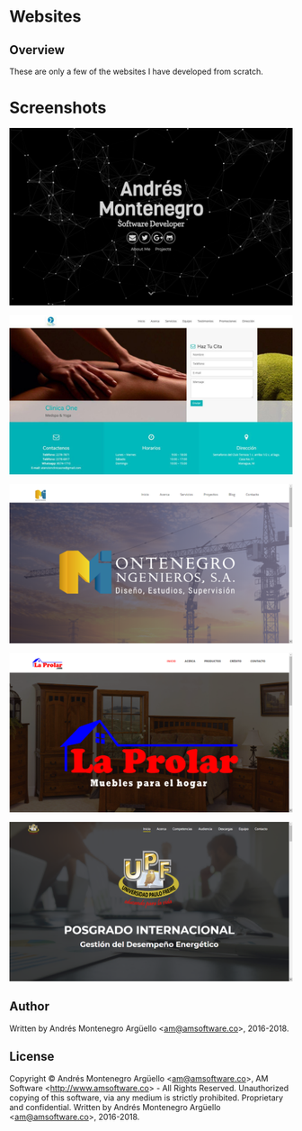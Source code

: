 # Websites

## Overview
These are only a few of the websites I have developed from scratch.

# Screenshots

![Screenshot](./img/ss/01.png "Screenshot")

![Screenshot](./img/ss/02.png "Screenshot")

![Screenshot](./img/ss/03.png "Screenshot")

![Screenshot](./img/ss/04.png "Screenshot")

![Screenshot](./img/ss/05.png "Screenshot")

## Author
Written by Andrés Montenegro Argüello <<am@amsoftware.co>>, 2016-2018.

## License
Copyright © Andrés Montenegro Argüello <<am@amsoftware.co>>, AM Software <<http://www.amsoftware.co>> - All Rights Reserved.
Unauthorized copying of this software, via any medium is strictly prohibited.
Proprietary and confidential.
Written by Andrés Montenegro Argüello <<am@amsoftware.co>>, 2016-2018.